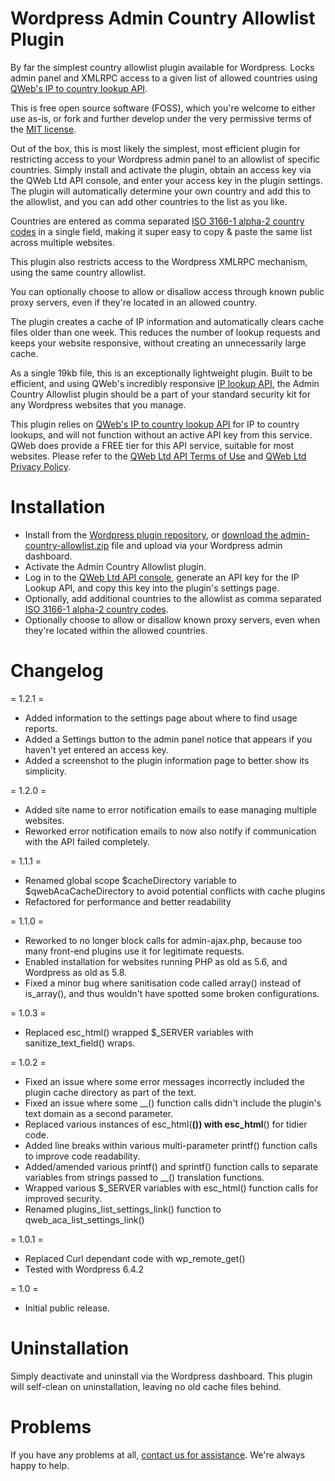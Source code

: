 # Wordpress Admin Country Allowlist Plugin
By far the simplest country allowlist plugin available for Wordpress. Locks admin panel and XMLRPC access to a given list of allowed countries using [QWeb's IP to country lookup API](https://apis.qweb.co.uk/ip-lookup/).

This is free open source software (FOSS), which you're welcome to either use as-is, or fork and further develop under the very permissive terms of the [MIT license](LICENSE).

Out of the box, this is most likely the simplest, most efficient plugin for restricting access to your Wordpress admin panel to an allowlist of specific countries. Simply install and activate the plugin, obtain an access key via the QWeb Ltd API console, and enter your access key in the plugin settings. The plugin will automatically determine your own country and add this to the allowlist, and you can add other countries to the list as you like.

Countries are entered as comma separated [ISO 3166-1 alpha-2 country codes](https://en.wikipedia.org/wiki/ISO_3166-1_alpha-2#Officially_assigned_code_elements) in a single field, making it super easy to copy & paste the same list across multiple websites.

This plugin also restricts access to the Wordpress XMLRPC mechanism, using the same country allowlist.

You can optionally choose to allow or disallow access through known public proxy servers, even if they're located in an allowed country.

The plugin creates a cache of IP information and automatically clears cache files older than one week. This reduces the number of lookup requests and keeps your website responsive, without creating an unnecessarily large cache.

As a single 19kb file, this is an exceptionally lightweight plugin. Built to be efficient, and using QWeb's incredibly responsive [IP lookup API](https://apis.qweb.co.uk/ip-lookup/), the Admin Country Allowlist plugin should be a part of your standard security kit for any Wordpress websites that you manage.

This plugin relies on [QWeb's IP to country lookup API](https://apis.qweb.co.uk/ip-lookup/) for IP to country lookups, and will not function without an active API key from this service. QWeb does provide a FREE tier for this API service, suitable for most websites. Please refer to the [QWeb Ltd API Terms of Use](https://apis.qweb.co.uk/console/eula) and [QWeb Ltd Privacy Policy](https://www.qweb.co.uk/privacy-policy).

# Installation
* Install from the [Wordpress plugin repository](https://wordpress.org/plugins/admin-country-allowlist/), or [download the admin-country-allowlist.zip](admin-country-allowlist.zip) file and upload via your Wordpress admin dashboard.
* Activate the Admin Country Allowlist plugin.
* Log in to the [QWeb Ltd API console](https://apis.qweb.co.uk/console/), generate an API key for the IP Lookup API, and copy this key into the plugin's settings page.
* Optionally, add additional countries to the allowlist as comma separated [ISO 3166-1 alpha-2 country codes](https://en.wikipedia.org/wiki/ISO_3166-1_alpha-2#Officially_assigned_code_elements).
* Optionally choose to allow or disallow known proxy servers, even when they're located within the allowed countries.

# Changelog

= 1.2.1 =
* Added information to the settings page about where to find usage reports.
* Added a Settings button to the admin panel notice that appears if you haven't yet entered an access key.
* Added a screenshot to the plugin information page to better show its simplicity.

= 1.2.0 =
* Added site name to error notification emails to ease managing multiple websites.
* Reworked error notification emails to now also notify if communication with the API failed completely.

= 1.1.1 =
* Renamed global scope $cacheDirectory variable to $qwebAcaCacheDirectory to avoid potential conflicts with cache plugins
* Refactored for performance and better readability

= 1.1.0 =
* Reworked to no longer block calls for admin-ajax.php, because too many front-end plugins use it for legitimate requests.
* Enabled installation for websites running PHP as old as 5.6, and Wordpress as old as 5.8.
* Fixed a minor bug where sanitisation code called array() instead of is_array(), and thus wouldn't have spotted some broken configurations.

= 1.0.3 =
* Replaced esc_html() wrapped $_SERVER variables with sanitize_text_field() wraps.

= 1.0.2 =
* Fixed an issue where some error messages incorrectly included the plugin cache directory as part of the text.
* Fixed an issue where some __() function calls didn't include the plugin's text domain as a second parameter.
* Replaced various instances of esc_html(__()) with esc_html__() for tidier code.
* Added line breaks within various multi-parameter printf() function calls to improve code readability.
* Added/amended various printf() and sprintf() function calls to separate variables from strings passed to __() translation functions.
* Wrapped various $_SERVER variables with esc_html() function calls for improved security.
* Renamed plugins_list_settings_link() function to qweb_aca_list_settings_link()

= 1.0.1 =
* Replaced Curl dependant code with wp_remote_get()
* Tested with Wordpress 6.4.2

= 1.0 =
* Initial public release.

# Uninstallation
Simply deactivate and uninstall via the Wordpress dashboard. This plugin will self-clean on uninstallation, leaving no old cache files behind.

# Problems
If you have any problems at all, [contact us for assistance](https://www.qweb.co.uk). We're always happy to help.
